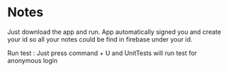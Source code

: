 # Notes
Just download the app and run. App automatically signed you and create your id so all your notes could be find in firebase under your id.

Run test : Just press command + U and UnitTests will run test for anonymous login
